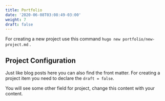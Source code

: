```yaml
---
title: Portfolio
date: '2020-06-08T03:08:49-03:00'
weight: 7
draft: false
---
```

For creating a new project use this command `hugo new portfolio/new-project.md` .

Project Configuration
---------------------

Just like blog posts here you can also find the front matter. For creating a project item you need to declare the `draft = false`.

You will see some other field for project, change this content with your content.